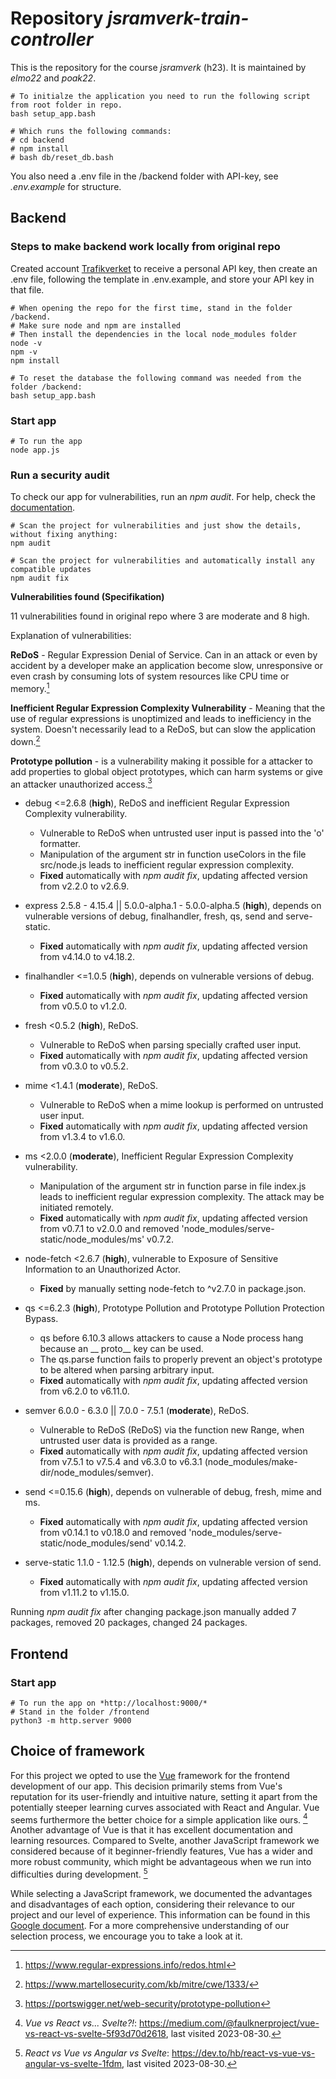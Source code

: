 # Repository *jsramverk-train-controller*
This is the repository for the course *jsramverk* (h23).
It is maintained by *elmo22* and *poak22*.

```
# To initialze the application you need to run the following script from root folder in repo.
bash setup_app.bash

# Which runs the following commands:
# cd backend
# npm install
# bash db/reset_db.bash
```

You also need a .env file in the /backend folder with API-key, see *.env.example* for structure.

## Backend

### Steps to make backend work locally from original repo

Created account [Trafikverket](https://api.trafikinfo.trafikverket.se/) to receive a personal API key, then create an .env file, following the template in .env.example, and store your API key in that file.

```
# When opening the repo for the first time, stand in the folder /backend.
# Make sure node and npm are installed
# Then install the dependencies in the local node_modules folder
node -v
npm -v
npm install

# To reset the database the following command was needed from the folder /backend:
bash setup_app.bash
```

### Start app

```
# To run the app
node app.js
```

### Run a security audit

To check our app for vulnerabilities, run an *npm audit*. For help, check the [documentation](https://docs.npmjs.com/cli/v6/commands/npm-audit).

```
# Scan the project for vulnerabilities and just show the details, without fixing anything:
npm audit

# Scan the project for vulnerabilities and automatically install any compatible updates
npm audit fix
```

**Vulnerabilities found (Specifikation)**

11 vulnerabilities found in original repo where 3 are moderate and 8 high.

Explanation of vulnerabilities:

**ReDoS** - Regular Expression Denial of Service. Can in an attack or even by accident by a developer make an application become slow, unresponsive or even crash by consuming lots of system resources like CPU time or memory.[^1] 

**Inefficient Regular Expression Complexity Vulnerability** - Meaning that the use of regular expressions is unoptimized and leads to inefficiency in the system. Doesn't necessarily lead to a ReDoS, but can slow the application down.[^2]

**Prototype pollution** - is a vulnerability making it possible for a attacker to add properties to global object prototypes, which can harm systems or give an attacker unauthorized access.[^3]

- debug <=2.6.8 (**high**), ReDoS and inefficient Regular Expression Complexity vulnerability.
  - Vulnerable to ReDoS when untrusted user input is passed into the 'o' formatter.
  - Manipulation of the argument str in function useColors in the file src/node.js leads to inefficient regular expression complexity.
  - **Fixed** automatically with *npm audit fix*, updating affected version from v2.2.0 to v2.6.9.

- express  2.5.8 - 4.15.4 || 5.0.0-alpha.1 - 5.0.0-alpha.5 (**high**), depends on vulnerable versions of debug, finalhandler, fresh, qs, send and serve-static.
  - **Fixed** automatically with *npm audit fix*, updating affected version from v4.14.0 to v4.18.2.

- finalhandler <=1.0.5 (**high**), depends on vulnerable versions of debug.
  - **Fixed** automatically with *npm audit fix*, updating affected version from v0.5.0 to v1.2.0.

- fresh <0.5.2 (**high**), ReDoS.
  - Vulnerable to ReDoS when parsing specially crafted user input.
  - **Fixed** automatically with *npm audit fix*, updating affected version from v0.3.0 to v0.5.2.

- mime <1.4.1 (**moderate**), ReDoS.
  - Vulnerable to ReDoS when a mime lookup is performed on untrusted user input.
  - **Fixed** automatically with *npm audit fix*, updating affected version from v1.3.4 to v1.6.0.

- ms <2.0.0 (**moderate**), Inefficient Regular Expression Complexity vulnerability.
  - Manipulation of the argument str in function parse in file index.js leads to inefficient regular expression complexity. The attack may be initiated remotely.
  - **Fixed** automatically with *npm audit fix*, updating affected version from v0.7.1 to v2.0.0 and removed 'node_modules/serve-static/node_modules/ms' v0.7.2.

- node-fetch <2.6.7 (**high**), vulnerable to Exposure of Sensitive Information to an Unauthorized Actor.
  - **Fixed** by manually setting node-fetch to ^v2.7.0 in package.json.

- qs <=6.2.3 (**high**), Prototype Pollution and Prototype Pollution Protection Bypass.
  - qs before 6.10.3 allows attackers to cause a Node process hang because an __ proto__ key can be used.
  - The qs.parse function fails to properly prevent an object's prototype to be altered when parsing arbitrary input.
  - **Fixed** automatically with *npm audit fix*, updating affected version from v6.2.0 to v6.11.0.

- semver 6.0.0 - 6.3.0 || 7.0.0 - 7.5.1 (**moderate**), ReDoS.
  - Vulnerable to ReDoS (ReDoS) via the function new Range, when untrusted user data is provided as a range.
  - **Fixed** automatically with *npm audit fix*, updating affected version from v7.5.1 to v7.5.4 and v6.3.0 to v6.3.1 (node_modules/make-dir/node_modules/semver).

- send <=0.15.6 (**high**), depends on vulnerable of debug, fresh, mime and ms.
  - **Fixed** automatically with *npm audit fix*, updating affected version from v0.14.1 to v0.18.0 and removed 'node_modules/serve-static/node_modules/send' v0.14.2.

- serve-static 1.1.0 - 1.12.5 (**high**), depends on vulnerable version of send.
  - **Fixed** automatically with *npm audit fix*, updating affected version from v1.11.2 to v1.15.0.

Running *npm audit fix* after changing package.json manually added 7 packages, removed 20 packages, changed 24 packages.

[^1]: https://www.regular-expressions.info/redos.html

[^2]: https://www.martellosecurity.com/kb/mitre/cwe/1333/

[^3]: https://portswigger.net/web-security/prototype-pollution


## Frontend

### Start app

```
# To run the app on *http://localhost:9000/*
# Stand in the folder /frontend
python3 -m http.server 9000
```

## Choice of framework

For this project we opted to use the [Vue](https://vuejs.org/) framework for the frontend development of our app. This decision primarily stems from Vue's reputation for its user-friendly and intuitive nature, setting it apart from the potentially steeper learning curves associated with React and Angular. Vue seems furthermore the better choice for a simple application like ours. [^4]
Another advantage of Vue is that it has excellent documentation and learning resources. Compared to Svelte, another JavaScript framework we considered because of it beginner-friendly features, Vue has a wider and more robust community, which might be advantageous when we run into difficulties during development. [^5]

While selecting a JavaScript framework, we documented the advantages and disadvantages of each option, considering their relevance to our project and our level of experience. This information can be found in this [Google document](https://docs.google.com/document/d/1Iu-NJp805nbHyn00gttPkZc4HA0VUaw7iiD8hViXYVc/edit?pli=1#heading=h.7b137ldgxec0). For a more comprehensive understanding of our selection process, we encourage you to take a look at it.

[^4]: *Vue vs React vs... Svelte?!*: https://medium.com/@faulknerproject/vue-vs-react-vs-svelte-5f93d70d2618, last visited 2023-08-30.

[^5]: *React vs Vue vs Angular vs Svelte*: https://dev.to/hb/react-vs-vue-vs-angular-vs-svelte-1fdm, last visited 2023-08-30.